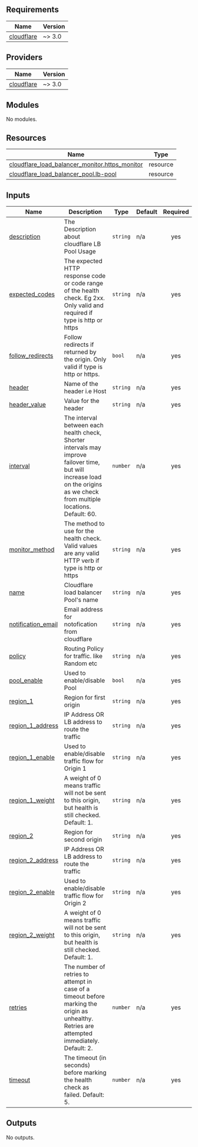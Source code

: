 <!-- BEGIN_TF_DOCS -->
## Requirements

| Name | Version |
|------|---------|
| <a name="requirement_cloudflare"></a> [cloudflare](#requirement\_cloudflare) | ~> 3.0 |

## Providers

| Name | Version |
|------|---------|
| <a name="provider_cloudflare"></a> [cloudflare](#provider\_cloudflare) | ~> 3.0 |

## Modules

No modules.

## Resources

| Name | Type |
|------|------|
| [cloudflare_load_balancer_monitor.https_monitor](https://registry.terraform.io/providers/cloudflare/cloudflare/latest/docs/resources/load_balancer_monitor) | resource |
| [cloudflare_load_balancer_pool.lb-pool](https://registry.terraform.io/providers/cloudflare/cloudflare/latest/docs/resources/load_balancer_pool) | resource |

## Inputs

| Name | Description | Type | Default | Required |
|------|-------------|------|---------|:--------:|
| <a name="input_description"></a> [description](#input\_description) | The Description about cloudflare LB Pool Usage | `string` | n/a | yes |
| <a name="input_expected_codes"></a> [expected\_codes](#input\_expected\_codes) | The expected HTTP response code or code range of the health check. Eg 2xx. Only valid and required if type is http or https | `string` | n/a | yes |
| <a name="input_follow_redirects"></a> [follow\_redirects](#input\_follow\_redirects) | Follow redirects if returned by the origin. Only valid if type is http or https. | `bool` | n/a | yes |
| <a name="input_header"></a> [header](#input\_header) | Name of the header i.e Host | `string` | n/a | yes |
| <a name="input_header_value"></a> [header\_value](#input\_header\_value) | Value for the header | `string` | n/a | yes |
| <a name="input_interval"></a> [interval](#input\_interval) | The interval between each health check, Shorter intervals may improve failover time, but will increase load on the origins as we check from multiple locations. Default: 60. | `number` | n/a | yes |
| <a name="input_monitor_method"></a> [monitor\_method](#input\_monitor\_method) | The method to use for the health check. Valid values are any valid HTTP verb if type is http or https | `string` | n/a | yes |
| <a name="input_name"></a> [name](#input\_name) | Cloudflare load balancer Pool's name | `string` | n/a | yes |
| <a name="input_notification_email"></a> [notification\_email](#input\_notification\_email) | Email address for notofication from cloudflare | `string` | n/a | yes |
| <a name="input_policy"></a> [policy](#input\_policy) | Routing Policy for traffic. like Random etc | `string` | n/a | yes |
| <a name="input_pool_enable"></a> [pool\_enable](#input\_pool\_enable) | Used to enable/disable Pool | `bool` | n/a | yes |
| <a name="input_region_1"></a> [region\_1](#input\_region\_1) | Region for first origin | `string` | n/a | yes |
| <a name="input_region_1_address"></a> [region\_1\_address](#input\_region\_1\_address) | IP Address OR LB address to route the traffic | `string` | n/a | yes |
| <a name="input_region_1_enable"></a> [region\_1\_enable](#input\_region\_1\_enable) | Used to enable/disable traffic flow for Origin 1 | `string` | n/a | yes |
| <a name="input_region_1_weight"></a> [region\_1\_weight](#input\_region\_1\_weight) | A weight of 0 means traffic will not be sent to this origin, but health is still checked. Default: 1. | `string` | n/a | yes |
| <a name="input_region_2"></a> [region\_2](#input\_region\_2) | Region for second origin | `string` | n/a | yes |
| <a name="input_region_2_address"></a> [region\_2\_address](#input\_region\_2\_address) | IP Address OR LB address to route the traffic | `string` | n/a | yes |
| <a name="input_region_2_enable"></a> [region\_2\_enable](#input\_region\_2\_enable) | Used to enable/disable traffic flow for Origin 2 | `string` | n/a | yes |
| <a name="input_region_2_weight"></a> [region\_2\_weight](#input\_region\_2\_weight) | A weight of 0 means traffic will not be sent to this origin, but health is still checked. Default: 1. | `string` | n/a | yes |
| <a name="input_retries"></a> [retries](#input\_retries) | The number of retries to attempt in case of a timeout before marking the origin as unhealthy. Retries are attempted immediately. Default: 2. | `number` | n/a | yes |
| <a name="input_timeout"></a> [timeout](#input\_timeout) | The timeout (in seconds) before marking the health check as failed. Default: 5. | `number` | n/a | yes |

## Outputs

No outputs.
<!-- END_TF_DOCS -->